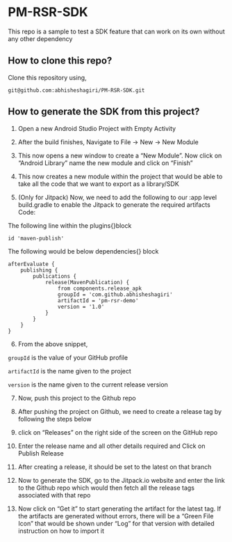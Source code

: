 # PM-RSR-SDK
This repo is a sample to test a SDK feature that can work on its own without any other dependency

## How to clone this repo?
Clone this repository using,

```
git@github.com:abhisheshagiri/PM-RSR-SDK.git
```

## How to generate the SDK from this project?
1. Open a new Android Studio Project with Empty Activity

2. After the build finishes, Navigate to File → New → New Module

3. This now opens a new window to create a “New Module”. Now click on “Android Library” name the new module and click on “Finish” 

4. This now creates a new module within the project that would be able to take all the code that we want to export as a library/SDK

5. (Only for Jitpack) Now, we need to add the following to our :app level build.gradle to enable the Jitpack to generate the required artifacts
Code:

The following line within the plugins{}block

```
id 'maven-publish'
```

The following would be below dependencies{} block
```
afterEvaluate {
    publishing {
        publications {
            release(MavenPublication) {
                from components.release_apk
                groupId = 'com.github.abhisheshagiri'
                artifactId = 'pm-rsr-demo'
                version = '1.0'
            }
        }
    }
}
```
6. From the above snippet,

  ```groupId``` is the value of your GitHub profile

  ```artifactId``` is the name given to the project

  ```version``` is the name given to the current release version

7. Now, push this project to the Github repo

8. After pushing the project on Github, we need to create a release tag by following the steps below

  1. click on “Releases” on the right side of the screen on the GitHub repo

  2. Enter the release name and all other details required and Click on Publish Release

  3. After creating a release, it should be set to the latest on that branch

  4. Now to generate the SDK, go to the Jitpack.io website and enter the link to the Github repo which would then fetch all the release tags associated with that repo
 
  5. Now click on “Get it” to start generating the artifact for the latest tag. If the artifacts are generated without errors, there will be a “Green File Icon” that would be shown under “Log” for that version with detailed instruction on how to import it


